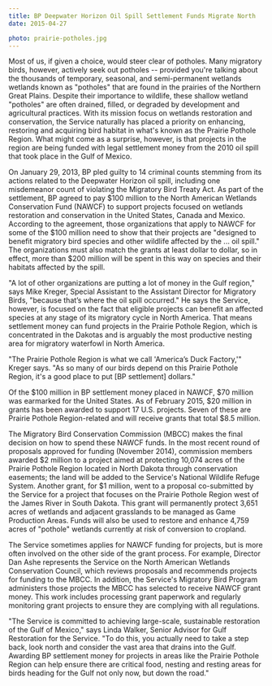 ```yaml
---
title: BP Deepwater Horizon Oil Spill Settlement Funds Migrate North
date: 2015-04-27

photo: prairie-potholes.jpg
---
```

Most of us, if given a choice, would steer clear of potholes. Many migratory birds, however, actively seek out potholes -- provided you're talking about the thousands of temporary, seasonal, and semi-permanent wetlands wetlands known as "potholes" that are found in the prairies of the Northern Great Plains. Despite their importance to wildlife, these shallow wetland "potholes" are often drained, filled, or degraded by development and agricultural practices. With its mission focus on wetlands restoration and conservation, the Service naturally has placed a priority on enhancing, restoring and acquiring bird habitat in what's known as the Prairie Pothole Region. What might come as a surprise, however, is that projects in the region are being funded with legal settlement money from the 2010 oil spill that took place in the Gulf of Mexico.

On January 29, 2013, BP pled guilty to 14 criminal counts stemming from its actions related to the Deepwater Horizon oil spill, including one misdemeanor count of violating the Migratory Bird Treaty Act. As part of the settlement, BP agreed to pay $100 million to the North American Wetlands Conservation Fund (NAWCF) to support projects focused on wetlands restoration and conservation in the United States, Canada and Mexico. According to the agreement, those organizations that apply to NAWCF for some of the $100 million need to show that their projects are "designed to benefit migratory bird species and other wildlife affected by the ... oil spill." The organizations must also match the grants at least dollar to dollar, so in effect, more than $200 million will be spent in this way on species and their habitats affected by the spill.

"A lot of other organizations are putting a lot of money in the Gulf region," says Mike Kreger, Special Assistant to the Assistant Director for Migratory Birds, "because that’s where the oil spill occurred." He says the Service, however, is focused on the fact that eligible projects can benefit an affected species at any stage of its migratory cycle in North America. That means settlement money can fund projects in the Prairie Pothole Region, which is concentrated in the Dakotas and is arguably the most productive nesting area for migratory waterfowl in North America.

"The Prairie Pothole Region is what we call 'America’s Duck Factory,'" Kreger says. "As so many of our birds depend on this Prairie Pothole Region, it's a good place to put [BP settlement] dollars."

Of the $100 million in BP settlement money placed in NAWCF, $70 million was earmarked for the United States. As of February 2015, $20 million in grants has been awarded to support 17 U.S. projects. Seven of these are Prairie Pothole Region-related and will receive grants that total $8.5 million.

The Migratory Bird Conservation Commission (MBCC) makes the final decision on how to spend these NAWCF funds. In the most recent round of proposals approved for funding (November 2014), commission members awarded $2 million to a project aimed at protecting 10,074 acres of the Prairie Pothole Region located in North Dakota through conservation easements; the land will be added to the Service's National Wildlife Refuge System. Another grant, for $1 million, went to a proposal co-submitted by the Service for a project that focuses on the Prairie Pothole Region west of the James River in South Dakota. This grant will permanently protect 3,651 acres of wetlands and adjacent grasslands to be managed as Game Production Areas. Funds will also be used to restore and enhance 4,759 acres of "pothole" wetlands currently at risk of conversion to cropland.

The Service sometimes applies for NAWCF funding for projects, but is more often involved on the other side of the grant process. For example, Director Dan Ashe represents the Service on the North American Wetlands Conservation Council, which reviews proposals and recommends projects for funding to the MBCC. In addition, the Service's Migratory Bird Program administers those projects the MBCC has selected to receive NAWCF grant money. This work includes processing grant paperwork and regularly monitoring grant projects to ensure they are complying with all regulations.

"The Service is committed to achieving large-scale, sustainable restoration of the Gulf of Mexico," says Linda Walker, Senior Advisor for Gulf Restoration for the Service. "To do this, you actually need to take a step back, look north and consider the vast area that drains into the Gulf. Awarding BP settlement money for projects in areas like the Prairie Pothole Region can help ensure there are critical food, nesting and resting areas for birds heading for the Gulf not only now, but down the road."
